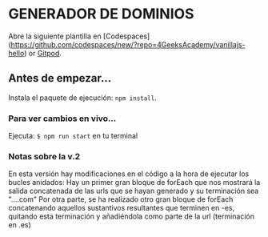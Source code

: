 # GENERADOR DE DOMINIOS

Abre la siguiente plantilla en 
[Codespaces] (https://github.com/codespaces/new/?repo=4GeeksAcademy/vanillajs-hello) 
or 
[Gitpod](https://gitpod.io#https://github.com/4GeeksAcademy/vanillajs-hello.git).

## Antes de empezar...

Instala el paquete de ejecución: `npm install`.


### Para ver cambios en vivo... 


Ejecuta: `$ npm run start` en tu terminal

### Notas sobre la v.2
En esta versión hay modificaciones en el código a la hora de ejecutar los bucles anidados: 
Hay un primer gran bloque de forEach que nos mostrará la salida concatenada de las urls que se hayan 
generado y su terminación sea "....com"
Por otra parte, se ha realizado otro gran bloque de forEach concatenando aquellos sustantivos
resultantes que terminen en -es, quitando esta terminación y añadiéndola como parte de la url (terminación en .es)
